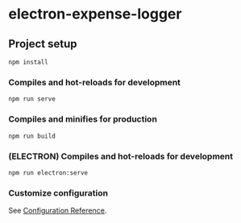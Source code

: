 # electron-expense-logger

## Project setup
```
npm install
```

### Compiles and hot-reloads for development
```
npm run serve
```

### Compiles and minifies for production
```
npm run build
```

### (ELECTRON) Compiles and hot-reloads for development
```
npm run electron:serve
```

### Customize configuration
See [Configuration Reference](https://cli.vuejs.org/config/).

